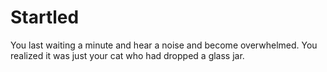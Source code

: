 # Startled
You last waiting a minute and hear a noise and become overwhelmed. You realized it was just your cat who had dropped a glass jar.